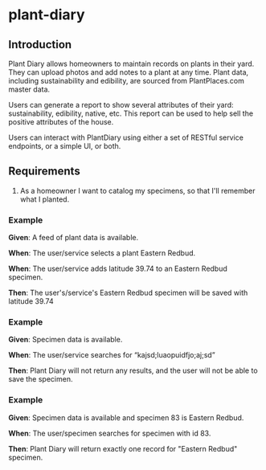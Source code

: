 # plant-diary


## Introduction

Plant Diary allows homeowners to maintain records on plants in their yard. They can upload photos and add notes to a plant at any time.  Plant data, including sustainability and edibility, are sourced from PlantPlaces.com master data.

Users can generate a report to show several attributes of their yard: sustainability, edibility, native, etc.  This report can be used to help sell the positive attributes of the house.

Users can interact with PlantDiary using either a set of RESTful service endpoints, or a simple UI, or both.

## Requirements

1. As a homeowner I want to catalog my specimens, so that I'll remember what I planted.

### Example

**Given**: A feed of plant data is available.

**When**: The user/service selects a plant Eastern Redbud.

**When**: The user/service adds latitude 39.74 to an Eastern Redbud specimen.

**Then**: The user's/service's Eastern Redbud specimen will be saved with latitude 39.74

### Example

**Given**: Specimen data is available.

**When**: The user/service searches for “kajsd;luaopuidfjo;aj;sd”

**Then**: Plant Diary will not return any results, and the user will not be able to save the specimen.

### Example

**Given**: Specimen data is available and specimen 83 is Eastern Redbud.

**When**: The user/specimen searches for specimen with id 83.

**Then**: Plant Diary will return exactly one record for "Eastern Redbud" specimen.
